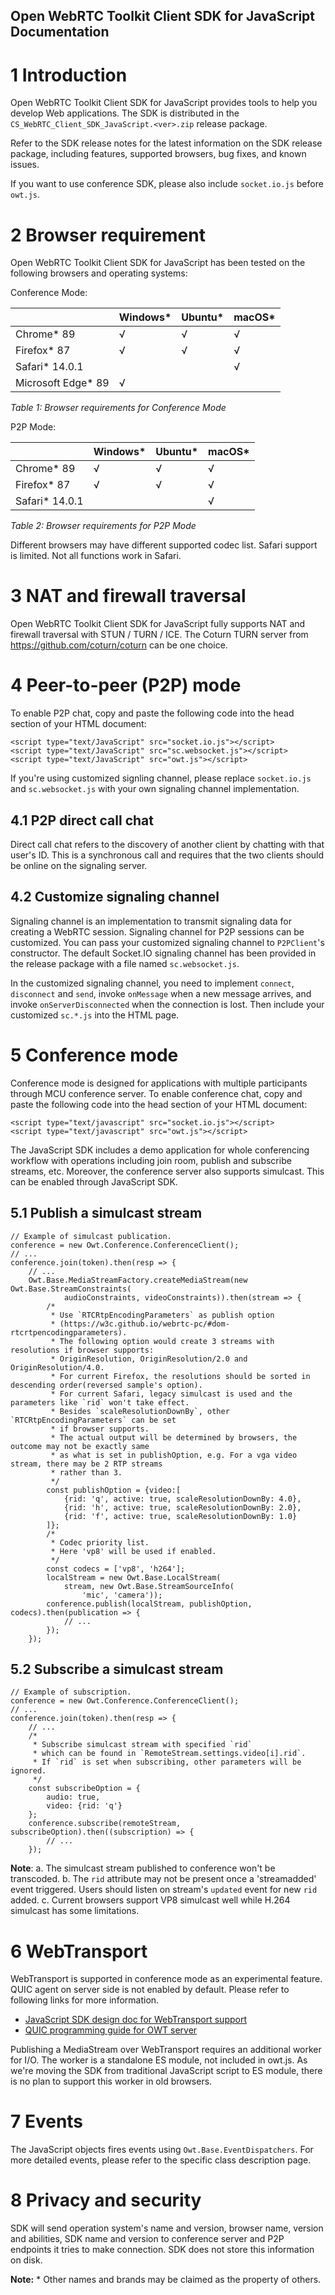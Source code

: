 Open WebRTC Toolkit Client SDK for JavaScript Documentation
------------------

# 1 Introduction
Open WebRTC Toolkit Client SDK for JavaScript provides tools to help you develop Web applications. The SDK is distributed in the `CS_WebRTC_Client_SDK_JavaScript.<ver>.zip`  release package.

Refer to the SDK release notes for the latest information on the SDK release package, including features, supported browsers, bug fixes, and known issues.

If you want to use conference SDK, please also include `socket.io.js` before `owt.js`.

# 2 Browser requirement

Open WebRTC Toolkit Client SDK for JavaScript has been tested on the following browsers and operating systems:

Conference Mode:

|                                 | Windows* | Ubuntu* | macOS* |
| ------------------------------- | -------- | ------- |------- |
| Chrome* 89                      | √        | √       | √      |
| Firefox* 87                     | √        | √       | √      |
| Safari* 14.0.1                  |          |         | √      |
| Microsoft Edge* 89              | √        |         |        |    |

*Table 1: Browser requirements for Conference Mode*


P2P Mode:

|                                 | Windows* | Ubuntu* | macOS* |
| ------------------------------- | -------- | ------- |------- |
| Chrome* 89                      | √        | √       | √      |
| Firefox* 87                     | √        | √       | √      |
| Safari* 14.0.1                  |          |         | √      |

*Table 2: Browser requirements for P2P Mode*


Different browsers may have different supported codec list. Safari support is limited. Not all functions work in Safari.

# 3 NAT and firewall traversal
Open WebRTC Toolkit Client SDK for JavaScript fully supports NAT and firewall traversal with STUN / TURN / ICE. The Coturn TURN server from https://github.com/coturn/coturn can be one choice.

# 4 Peer-to-peer (P2P) mode
To enable P2P chat, copy and paste the following code into the head section of your HTML document:
~~~~~~{.js}
<script type="text/JavaScript" src="socket.io.js"></script>
<script type="text/JavaScript" src="sc.websocket.js"></script>
<script type="text/JavaScript" src="owt.js"></script>
~~~~~~
If you're using customized signling channel, please replace `socket.io.js` and `sc.websocket.js` with your own signaling channel implementation.

## 4.1 P2P direct call chat

Direct call chat refers to the discovery of another client by chatting with that user's ID. This is a synchronous call and requires that the two clients should be online on the signaling server.

## 4.2 Customize signaling channel

Signaling channel is an implementation to transmit signaling data for creating a WebRTC session. Signaling channel for P2P sessions can be customized. You can pass your customized signaling channel to `P2PClient`'s constructor. The default Socket.IO signaling channel has been provided in the release package with a file named `sc.websocket.js`.

In the customized signaling channel, you need to implement `connect`, `disconnect` and `send`, invoke `onMessage` when a new message arrives, and invoke `onServerDisconnected` when the connection is lost. Then include your customized `sc.*.js` into the HTML page.

# 5 Conference mode

Conference mode is designed for applications with multiple participants through MCU conference server. To enable conference chat, copy and paste the following code into the head section of your HTML document:
~~~~~~{.js}
<script type="text/javascript" src="socket.io.js"></script>
<script type="text/javascript" src="owt.js"></script>
~~~~~~

The JavaScript SDK includes a demo application for whole conferencing workflow with operations including join room, publish and subscribe streams, etc. Moreover, the conference server also supports simulcast. This can be enabled through JavaScript SDK.

## 5.1 Publish a simulcast stream
~~~~~~{.js}
// Example of simulcast publication.
conference = new Owt.Conference.ConferenceClient();
// ...
conference.join(token).then(resp => {
    // ...
    Owt.Base.MediaStreamFactory.createMediaStream(new Owt.Base.StreamConstraints(
            audioConstraints, videoConstraints)).then(stream => {
        /*
         * Use `RTCRtpEncodingParameters` as publish option
         * (https://w3c.github.io/webrtc-pc/#dom-rtcrtpencodingparameters).
         * The following option would create 3 streams with resolutions if browser supports:
         * OriginResolution, OriginResolution/2.0 and OriginResolution/4.0.
         * For current Firefox, the resolutions should be sorted in descending order(reversed sample's option).
         * For current Safari, legacy simulcast is used and the parameters like `rid` won't take effect.
         * Besides `scaleResolutionDownBy`, other `RTCRtpEncodingParameters` can be set
         * if browser supports.
         * The actual output will be determined by browsers, the outcome may not be exactly same
         * as what is set in publishOption, e.g. For a vga video stream, there may be 2 RTP streams
         * rather than 3.
         */
        const publishOption = {video:[
            {rid: 'q', active: true, scaleResolutionDownBy: 4.0},
            {rid: 'h', active: true, scaleResolutionDownBy: 2.0},
            {rid: 'f', active: true, scaleResolutionDownBy: 1.0}
        ]};
        /*
         * Codec priority list.
         * Here 'vp8' will be used if enabled.
         */
        const codecs = ['vp8', 'h264'];
        localStream = new Owt.Base.LocalStream(
            stream, new Owt.Base.StreamSourceInfo(
                'mic', 'camera'));
        conference.publish(localStream, publishOption, codecs).then(publication => {
            // ...
        });
    });
~~~~~~

## 5.2 Subscribe a simulcast stream
~~~~~~{.js}
// Example of subscription.
conference = new Owt.Conference.ConferenceClient();
// ...
conference.join(token).then(resp => {
    // ...
    /*
     * Subscribe simulcast stream with specified `rid`
     * which can be found in `RemoteStream.settings.video[i].rid`.
     * If `rid` is set when subscribing, other parameters will be ignored.
     */
    const subscribeOption = {
        audio: true,
        video: {rid: 'q'}
    };
    conference.subscribe(remoteStream, subscribeOption).then((subscription) => {
        // ...
    });
~~~~~~

**Note**:
a. The simulcast stream published to conference won't be transcoded.
b. The `rid` attribute may not be present once a 'streamadded' event triggered. Users should listen on stream's `updated` event for new `rid` added.
c. Current browsers support VP8 simulcast well while H.264 simulcast has some limitations.

# 6 WebTransport
WebTransport is supported in conference mode as an experimental feature. QUIC agent on server side is not enabled by default. Please refer to following links for more information.

- [JavaScript SDK design doc for WebTransport support](https://github.com/open-webrtc-toolkit/owt-client-javascript/blob/master/docs/design/webtransport.md)
- [QUIC programming guide for OWT server](https://github.com/open-webrtc-toolkit/owt-server/blob/master/doc/design/quic-programming-guide.md)

Publishing a MediaStream over WebTransport requires an additional worker for I/O. The worker is a standalone ES module, not included in owt.js. As we're moving the SDK from traditional JavaScript script to ES module, there is no plan to support this worker in old browsers.

# 7 Events

The JavaScript objects fires events using `Owt.Base.EventDispatchers`. For more detailed events, please refer to the specific class description page.

# 8 Privacy and security
SDK will send operation system's name and version, browser name, version and abilities, SDK name and version to conference server and P2P endpoints it tries to make connection. SDK does not store this information on disk.

**Note:** \* Other names and brands may be claimed as the property of others.
